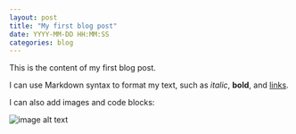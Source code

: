 ```yaml
---
layout: post
title: "My first blog post"
date: YYYY-MM-DD HH:MM:SS
categories: blog
---
```


This is the content of my first blog post.

I can use Markdown syntax to format my text, such as _italic_, **bold**, and [links](https://example.com).

I can also add images and code blocks:

![image alt text](https://example.com/image.jpg)
